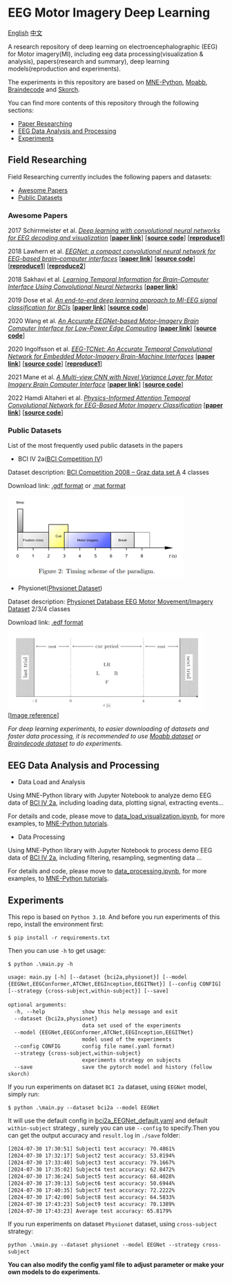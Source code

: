 # EEG Motor Imagery Deep Learning

[English](README.md) [中文](README.zh_CN.md)

A research repository of deep learning on electroencephalographic (EEG) for Motor imagery(MI), including eeg data
processing(visualization & analysis), papers(research and summary), deep learning models(reproduction and experiments).

The experiments in this repository are based on <a href="https://github.com/mne-tools/mne-python">MNE-Python</a>, 
<a href="https://github.com/NeuroTechX/moabb">Moabb</a>,
<a href="https://github.com/braindecode/braindecode">Braindecode</a> and 
<a href="https://github.com/skorch-dev/skorch">Skorch</a>.

You can find more contents of this repository through the following sections:

- [Paper Researching](#field-researching)
- [EEG Data Analysis and Processing](#eeg-data-analysis-and-processing)
- [Experiments](#experiments)

## Field Researching

Field Researching currently includes the following papers and datasets:

- [Awesome Papers](#awesome-papers)
- [Public Datasets](#public-datasets)

### Awesome Papers


2017 Schirrmeister et al.
<u><i>Deep learning with convolutional neural networks for EEG decoding and visualization</i></u>
[<a href="https://onlinelibrary.wiley.com/doi/10.1002/hbm.23730"><b>paper link</b></a>]
[<a href="https://github.com/robintibor/braindecode"><b>source code</b></a>]
[<a href="https://github.com/robintibor/braindecode"><b>reproduce1</b></a>]

2018 Lawhern et al.
<u><i>EEGNet: a compact convolutional neural network for EEG-based brain–computer interfaces</i></u>
[<a href="https://iopscience.iop.org/article/10.1088/1741-2552/aace8c"><b>paper link</b></a>]
[<a href="https://github.com/vlawhern/arl-eegmodels"><b>source code</b></a>]
[<a href="https://github.com/braindecode/braindecode/tree/master/braindecode/models"><b>reproduce1</b></a>]
[<a href="https://colab.research.google.com/drive/1ANF8PwvtUPawTeQt4Uu4iwscpyhHBgvM"><b>reproduce2</b></a>]

2018 Sakhavi et al.
<u><i>Learning Temporal Information for Brain-Computer Interface Using Convolutional Neural Networks</i></u>
[<a href="https://ieeexplore.ieee.org/document/8310961"><b>paper link</b></a>]

2019 Dose et al.
<u><i>An end-to-end deep learning approach to MI-EEG signal classification for BCIs</i></u>
[<a href="https://www.sciencedirect.com/science/article/abs/pii/S0957417418305359"><b>paper link</b></a>]
[<a href="https://github.com/hauke-d/cnn-eeg"><b>source code</b></a>]

2020 Wang et al.
<u><i>An Accurate EEGNet-based Motor-Imagery Brain Computer Interface for Low-Power Edge Computing</i></u>
[<a href="https://ieeexplore.ieee.org/document/9137134"><b>paper link</b></a>]
[<a href="https://github.com/MHersche/eegnet-based-embedded-bci"><b>source code</b></a>]

2020 Ingolfsson et al.
<u><i>EEG-TCNet: An Accurate Temporal Convolutional Network for Embedded Motor-Imagery Brain-Machine Interfaces</i></u>
[<a href="https://ieeexplore.ieee.org/document/9283028"><b>paper link</b></a>]
[<a href="https://github.com/iis-eth-zurich/eeg-tcnet"><b>source code</b></a>]
[<a href="https://github.com/okbalefthanded/eeg-tcnet/blob/master/eeg_tcnet_colab.ipynb"><b>reproduce1</b></a>]

2021 Mane et al.
<u><i>A Multi-view CNN with Novel Variance Layer for Motor Imagery Brain Computer Interface</i></u>
[<a href="https://ieeexplore.ieee.org/document/9175874"><b>paper link</b></a>]
[<a href="https://github.com/ravikiran-mane/FBCNet"><b>source code</b></a>]

2022 Hamdi Altaheri et al.
<u><i>Physics-Informed Attention Temporal Convolutional Network for EEG-Based Motor Imagery Classification</i></u>
[<a href="https://ieeexplore.ieee.org/document/9852687"><b>paper link</b></a>]
[<a href="https://github.com/Altaheri/EEG-ATCNet"><b>source code</b></a>]


### Public Datasets

List of the most frequently used public datasets in the papers

- BCI IV 2a([BCI Competition IV](https://www.bbci.de/competition/iv/))

Dataset description: [BCI Competition 2008 – Graz data set A](https://www.bbci.de/competition/iv/desc_2a.pdf) 4 classes

Download link: [.gdf format](https://www.bbci.de/competition/iv/#dataset2a)
or [.mat format](http://bnci-horizon-2020.eu/database/data-sets)

![](./static/bci2a.png)

- Physionet([Physionet Dataset](https://physionet.org/content/eegmmidb/1.0.0/))

Dataset description: [Physionet Database EEG Motor Movement/Imagery Dataset](https://physionet.org/content/eegmmidb/1.0.0/) 2/3/4 classes

Download link: [.edf format](https://physionet.org/content/eegmmidb/1.0.0/)

![](./static/physionet.png) [[Image reference](https://www.sciencedirect.com/science/article/abs/pii/S0957417418305359)]

*For deep learning experiments, to easier downloading of datasets and faster data processing, it is recommended to
use [Moabb dataset](http://moabb.neurotechx.com/docs/datasets.html#module-moabb.datasets)
or [Braindecode dataset](https://braindecode.org/stable/generated/braindecode.datasets.BNCI2014001.html) to do
experiments.*

## EEG Data Analysis and Processing

- Data Load and Analysis

Using MNE-Python library with Jupyter Notebook to analyze demo EEG data of [BCI IV 2a](#public-datasets), including
loading data, plotting signal, extracting events...

For details and code, please move
to [data_load_visualization.ipynb](./data_analysis_notebook_mne/data_load_visualization.ipynb), for more examples,
to [MNE-Python tutorials](https://mne.tools/stable/auto_tutorials/index.html).

- Data Processing

Using MNE-Python library with Jupyter Notebook to process demo EEG data of [BCI IV 2a](#public-datasets), including
filtering, resampling, segmenting data ...

For details and code, please move to [data_processing.ipynb](./data_analysis_notebook_mne/data_processing.ipynb), for
more examples, to [MNE-Python tutorials](https://mne.tools/stable/auto_tutorials/index.html).

## Experiments

This repo is based on `Python 3.10`. And before you run experiments of this repo, install the environment first:

```shell
$ pip install -r requirements.txt
```

Then you can use `-h` to get usage:
```shell
$ python .\main.py -h
```
```
usage: main.py [-h] [--dataset {bci2a,physionet}] [--model {EEGNet,EEGConformer,ATCNet,EEGInception,EEGITNet}] [--config CONFIG] [--strategy {cross-subject,within-subject}] [--save]

optional arguments:
  -h, --help            show this help message and exit
  --dataset {bci2a,physionet}
                        data set used of the experiments
  --model {EEGNet,EEGConformer,ATCNet,EEGInception,EEGITNet}
                        model used of the experiments
  --config CONFIG       config file name(.yaml format)
  --strategy {cross-subject,within-subject}
                        experiments strategy on subjects
  --save                save the pytorch model and history (follow skorch)
```

If you run experiments on dataset `BCI 2a` dataset, using `EEGNet` model, simply run:

```shell
$ python .\main.py --dataset bci2a --model EEGNet
```

It will use the default config in [bci2a_EEGNet_default.yaml](./config/bci2a_EEGNet_default.yaml) and default `within-subject` strategy  , surely you can use `--config` to specify.Then you can get the output accuracy and `result.log` in `./save` folder:

```
[2024-07-30 17:30:51] Subject1 test accuracy: 70.4861%
[2024-07-30 17:32:17] Subject2 test accuracy: 53.8194%
[2024-07-30 17:33:40] Subject3 test accuracy: 79.1667%
[2024-07-30 17:35:02] Subject4 test accuracy: 62.8472%
[2024-07-30 17:36:24] Subject5 test accuracy: 68.4028%
[2024-07-30 17:39:13] Subject6 test accuracy: 50.6944%
[2024-07-30 17:40:35] Subject7 test accuracy: 72.2222%
[2024-07-30 17:42:00] Subject8 test accuracy: 64.5833%
[2024-07-30 17:43:23] Subject9 test accuracy: 70.1389%
[2024-07-30 17:43:23] Average test accuracy: 65.8179%
```

If you run experiments on dataset `Physionet` dataset, using `cross-subject` strategy:

```shell
python .\main.py --dataset physionet --model EEGNet --strategy cross-subject
```

**You can also modify the config yaml file to adjust parameter or make your own models to do experiments.** 
